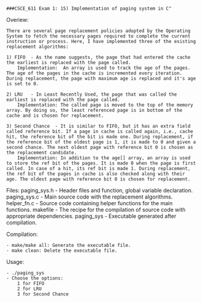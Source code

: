 
																###CSCE_611 Exam 1: 15) Implementation of paging system in C"
		
Overiew:

	There are several page replacement policies adopted by the Operating System to fetch the necessary pages required to complete the current instruction or process. Here, I have implemented three of the existing replacement algorithms:
	
	1) FIFO  - As the name suggests, the page that had entered the cache the earliest is replaced with the page called.
		Implementation:  An array is used to track the age of the pages. The age of the pages in the cache is incremented every iteration. During replacement, the page with maximum age is replaced and it's age is set to 0.
	
	2) LRU   - In Least Recently Used, the page that was called the earliest is replaced with the page called.
		Implementation: The called page is moved to the top of the memory array. By doing so, the least referenced page is in bottom of the cache and is chosen for replacement.
	
	3) Second Chance  - It is similar to FIFO, but it has an extra field called reference bit. If a page in cache is called again, i.e., cache hit, the reference bit of the bit is made one. During replacement, if the reference bit of the oldest page is 1, it is made to 0 and given a second chance. The next oldest page with reference bit 0 is chosen as the replacement candidate.
		Implementation: In addition to the age[] array, an array is used to store the ref bit of the pages. It is made 0 when the page is first called. In case of a hit, its ref bit is made 1. During replacement, the ref bit of the pages in cache is also checked along with their age. The oldest page with reference bit 0 is chosen for replacement.
		
Files:
    paging_sys.h  - Header files and function, global variable declaration.
	paging_sys.c  - Main source code with the replacement algorithms.
	helper_fn.c   - Source code containing helper functions for the main functions.
	makefile  -  The recipe for the compilation of source code with appropriate dependencies.
	paging_sys - Executable generated after compilation.

Compilation:

	- make/make all: Generate the executable file.
	- make clean: Delete the executable file.
	
Usage:

	- ./paging_sys
	- Choose the options:
		1 for FIFO
		2 for LRU
		3 for Second Chance